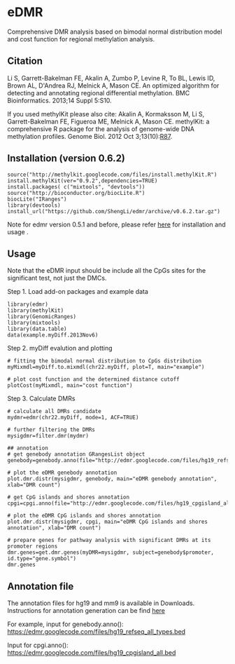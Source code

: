 # eDMR #

Comprehensive DMR analysis based on bimodal normal distribution model and cost function for regional methylation analysis.

## Citation ##
Li S, Garrett-Bakelman FE, Akalin A, Zumbo P, Levine R, To BL, Lewis ID, Brown AL, D'Andrea RJ, Melnick A, Mason CE. An optimized algorithm for detecting and annotating regional differential methylation. BMC Bioinformatics. 2013;14 Suppl 5:S10.

If you used methylKit please also cite:
Akalin A, Kormaksson M, Li S, Garrett-Bakelman FE, Figueroa ME, Melnick A, Mason CE. methylKit: a comprehensive R package for the analysis of genome-wide DNA methylation profiles. Genome Biol. 2012 Oct 3;13(10):[R87](https://code.google.com/p/edmr/source/detail?r=87).

## Installation (version 0.6.2) ##
```
source("http://methylkit.googlecode.com/files/install.methylKit.R")
install.methylKit(ver="0.9.2",dependencies=TRUE)
install.packages( c("mixtools", "devtools"))
source("http://bioconductor.org/biocLite.R")
biocLite("IRanges")
library(devtools)
install_url("https://github.com/ShengLi/edmr/archive/v0.6.2.tar.gz")
```

Note for edmr version 0.5.1 and before, please refer [here](https://code.google.com/p/edmr/wiki/edmr051) for installation and usage .

## Usage ##
Note that the eDMR input should be include all the CpGs sites for the significant test, not just the DMCs.

Step 1. Load add-on packages and example data
```
library(edmr)
library(methylKit)
library(GenomicRanges)
library(mixtools)
library(data.table)
data(example.myDiff.2013Nov6)
```

Step 2. myDiff evalution and plotting
```
# fitting the bimodal normal distribution to CpGs distribution
myMixmdl=myDiff.to.mixmdl(chr22.myDiff, plot=T, main="example")

# plot cost function and the determined distance cutoff
plotCost(myMixmdl, main="cost function")
```

Step 3. Calculate DMRs
```
# calculate all DMRs candidate
mydmr=edmr(chr22.myDiff, mode=1, ACF=TRUE)

# further filtering the DMRs
mysigdmr=filter.dmr(mydmr)

## annotation
# get genebody annotation GRangesList object
genebody=genebody.anno(file="http://edmr.googlecode.com/files/hg19_refseq_all_types.bed")

# plot the eDMR genebody annotation
plot.dmr.distr(mysigdmr, genebody, main="eDMR genebody annotation", xlab="DMR count")

# get CpG islands and shores annotation
cpgi=cpgi.anno(file="http://edmr.googlecode.com/files/hg19_cpgisland_all.bed")

# plot the eDMR CpG islands and shores annotation
plot.dmr.distr(mysigdmr, cpgi, main="eDMR CpG islands and shores annotation", xlab="DMR count")

# prepare genes for pathway analysis with significant DMRs at its promoter regions 
dmr.genes=get.dmr.genes(myDMR=mysigdmr, subject=genebody$promoter, id.type="gene.symbol")
dmr.genes
```

## Annotation file ##
The annotation files for hg19 and mm9 is available in Downloads. Instructions for annotation generation can be find [here](https://code.google.com/p/edmr/wiki/GeneAnnotation)

For example, input for genebody.anno(): https://edmr.googlecode.com/files/hg19_refseq_all_types.bed

Input for cpgi.anno(): https://edmr.googlecode.com/files/hg19_cpgisland_all.bed
